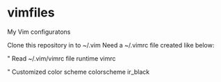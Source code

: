 vimfiles
========

My Vim configuratons

Clone this repository in to ~/.vim
Need a ~/.vimrc file created like below:

" Read ~/.vim/vimrc file
runtime vimrc

" Customized color scheme
colorscheme ir_black


